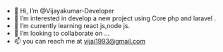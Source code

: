 - 👋 Hi, I’m @Vijayakumar-Developer
- 👀 I’m interested in develop a new project using Core php and laravel .
- 🌱 I’m currently learning react js,node js.
- 💞️ I’m looking to collaborate on ...
- 📫 you can reach me at vijai1993@gmail.com

<!---
Vijayakumar-Developer/Vijayakumar-Developer is a ✨ special ✨ repository because its `README.md` (this file) appears on your GitHub profile.
You can click the Preview link to take a look at your changes.
--->
